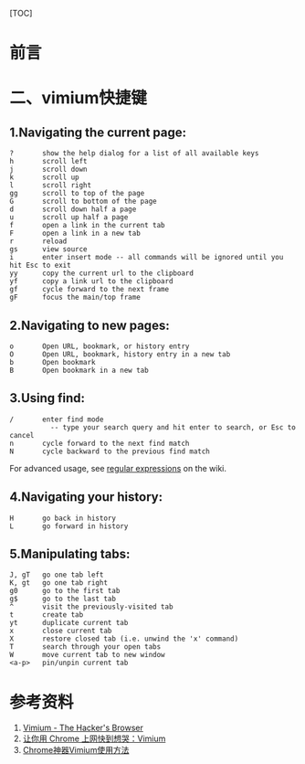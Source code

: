 

[TOC]





# 前言







# 二、vimium快捷键

## 1.Navigating the current page:

```
?       show the help dialog for a list of all available keys
h       scroll left
j       scroll down
k       scroll up
l       scroll right
gg      scroll to top of the page
G       scroll to bottom of the page
d       scroll down half a page
u       scroll up half a page
f       open a link in the current tab
F       open a link in a new tab
r       reload
gs      view source
i       enter insert mode -- all commands will be ignored until you hit Esc to exit
yy      copy the current url to the clipboard
yf      copy a link url to the clipboard
gf      cycle forward to the next frame
gF      focus the main/top frame
```





## 2.Navigating to new pages:

```
o       Open URL, bookmark, or history entry
O       Open URL, bookmark, history entry in a new tab
b       Open bookmark
B       Open bookmark in a new tab
```





## 3.Using find:



```
/       enter find mode
          -- type your search query and hit enter to search, or Esc to cancel
n       cycle forward to the next find match
N       cycle backward to the previous find match
```



For advanced usage, see [regular expressions](https://github.com/philc/vimium/wiki/Find-Mode) on the wiki.



## 4.Navigating your history:

```
H       go back in history
L       go forward in history
```



## 5.Manipulating tabs:



```
J, gT   go one tab left
K, gt   go one tab right
g0      go to the first tab
g$      go to the last tab
^       visit the previously-visited tab
t       create tab
yt      duplicate current tab
x       close current tab
X       restore closed tab (i.e. unwind the 'x' command)
T       search through your open tabs
W       move current tab to new window
<a-p>   pin/unpin current tab
```



















# 参考资料

1. [Vimium - The Hacker's Browser](<https://github.com/philc/vimium>)
2. [让你用 Chrome 上网快到想哭：Vimium](<https://sspai.com/post/27723>)
3. [Chrome神器Vimium使用方法](https://www.jianshu.com/p/2af687487d2c)